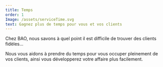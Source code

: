 ```yaml
---
title: Temps
order: 1
Image: /assets/serviceTime.svg
text: Gagnez plus de temps pour vous et vos clients
---
```

Chez BAO, nous savons à quel point il est difficile de trouver des clients fidèles...

Nous vous aidons à prendre du temps pour vous occuper pleinement de vos clients, ainsi vous développerez votre affaire plus facilement.